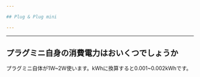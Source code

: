 ```yaml
---

## Plug & Plug mini

---
```


---
## プラグミニ自身の消費電力はおいくつでしょうか

プラグミニ自体が1W~2W使います。kWhに換算すると0.001~0.002kWhです。

